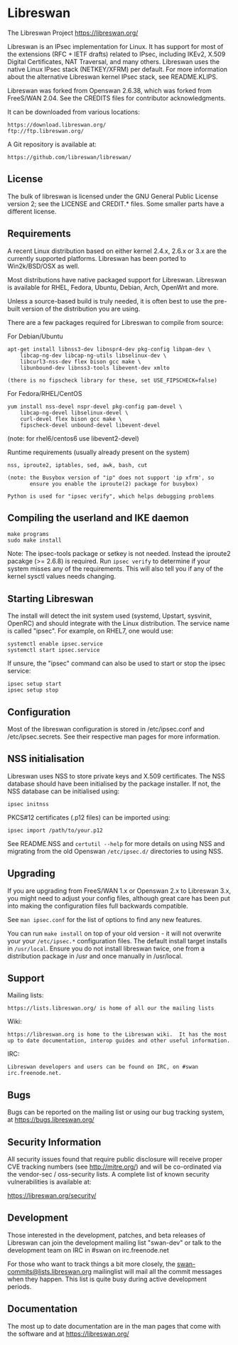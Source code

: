 # Libreswan
The Libreswan Project   https://libreswan.org/

Libreswan is an IPsec implementation for Linux. It has support for most
of the extensions (RFC + IETF drafts) related to IPsec, including
IKEv2, X.509 Digital Certificates, NAT Traversal, and many others.
Libreswan uses the native Linux IPsec stack (NETKEY/XFRM) per default.
For more information about the alternative Libreswan kernel IPsec stack,
see README.KLIPS.

Libreswan was forked from Openswan 2.6.38, which was forked from
FreeS/WAN 2.04. See the CREDITS files for contributor acknowledgments.

It can be downloaded from various locations:

    https://download.libreswan.org/
    ftp://ftp.libreswan.org/

A Git repository is available at:

    https://github.com/libreswan/libreswan/

## License
The bulk of libreswan is licensed under the GNU General Public License
version 2; see the LICENSE and CREDIT.* files. Some smaller parts have
a different license.

## Requirements
A recent Linux distribution based on either kernel 2.4.x, 2.6.x or 3.x
are the currently supported platforms. Libreswan has been ported to
Win2k/BSD/OSX as well.

Most distributions have native packaged support for Libreswan. Libreswan is
available for RHEL, Fedora, Ubuntu, Debian, Arch, OpenWrt and more.

Unless a source-based build is truly needed,  it is often best to use
the pre-built version of the distribution you are using.

There are a few packages required for Libreswan to compile from source:

For Debian/Ubuntu

	apt-get install libnss3-dev libnspr4-dev pkg-config libpam-dev \
		libcap-ng-dev libcap-ng-utils libselinux-dev \
		libcurl3-nss-dev flex bison gcc make \
		libunbound-dev libnss3-tools libevent-dev xmlto

	(there is no fipscheck library for these, set USE_FIPSCHECK=false)

For Fedora/RHEL/CentOS

	yum install nss-devel nspr-devel pkg-config pam-devel \
		libcap-ng-devel libselinux-devel \
		curl-devel flex bison gcc make \
		fipscheck-devel unbound-devel libevent-devel

(note: for rhel6/centos6 use libevent2-devel)

Runtime requirements (usually already present on the system)

	nss, iproute2, iptables, sed, awk, bash, cut

	(note: the Busybox version of "ip" does not support 'ip xfrm', so
	       ensure you enable the iproute(2) package for busybox)

	Python is used for "ipsec verify", which helps debugging problems

## Compiling the userland and IKE daemon

    make programs
    sudo make install

Note: The ipsec-tools package or setkey is not needed. Instead the iproute2
pacakge (>= 2.6.8) is required. Run `ipsec verify` to determine if your
system misses any of the requirements. This will also tell you if any of
the kernel sysctl values needs changing.

## Starting Libreswan
The install will detect the init system used (systemd, Upstart, sysvinit,
OpenRC) and should integrate with the Linux distribution. The service
name is called "ipsec".  For example, on RHEL7, one would use:

    systemctl enable ipsec.service
    systemctl start ipsec.service

If unsure, the "ipsec" command can also be used to start or stop the ipsec
service:

    ipsec setup start
    ipsec setup stop

## Configuration
Most of the libreswan configuration is stored in /etc/ipsec.conf and
/etc/ipsec.secrets.  See their respective man pages for more information.

## NSS initialisation
Libreswan uses NSS to store private keys and X.509 certificates. The NSS
database should have been initialised by the package installer. If not,
the NSS database can be initialised using:

    ipsec initnss

PKCS#12 certificates (.p12 files) can be imported using:

    ipsec import /path/to/your.p12

See README.NSS and `certutil --help` for more details on using NSS and
migrating from the old Openswan `/etc/ipsec.d/` directories to using NSS.

## Upgrading
If you are upgrading from FreeS/WAN 1.x or Openswan 2.x to Libreswan 3.x,
you might need to adjust your config files, although great care has been
put into making the configuration files full backwards compatible.

See `man ipsec.conf` for the list of options to find any new features.

You can run `make install` on top of your old version - it will not
overwrite your your `/etc/ipsec.*` configuration files. The default install
target installs in `/usr/local`. Ensure you do not install libreswan twice,
one from a distribution package in /usr and once manually in /usr/local.

## Support

Mailing lists:

    https://lists.libreswan.org/ is home of all our the mailing lists

Wiki:

    https://libreswan.org is home to the Libreswan wiki.  It has the most
    up to date documentation, interop guides and other useful information.

IRC:

    Libreswan developers and users can be found on IRC, on #swan
    irc.freenode.net.

## Bugs
Bugs can be reported on the mailing list or using our bug tracking system,
at https://bugs.libreswan.org/

## Security Information
All security issues found that require public disclosure will
receive proper CVE tracking numbers (see http://mitre.org/) and
will be co-ordinated via the vendor-sec / oss-security lists. A
complete list of known security vulnerabilities is available at:

https://libreswan.org/security/

## Development
Those interested in the development, patches, and beta releases of
Libreswan can join the development mailing list "swan-dev" or talk to the
development team on IRC in #swan on irc.freenode.net

For those who want to track things a bit more closely, the
swan-commits@lists.libreswan.org mailinglist will mail all the commit
messages when they happen. This list is quite busy during active
development periods.

## Documentation
The most up to date documentation are in the man pages that come with the
software and at https://libreswan.org/


